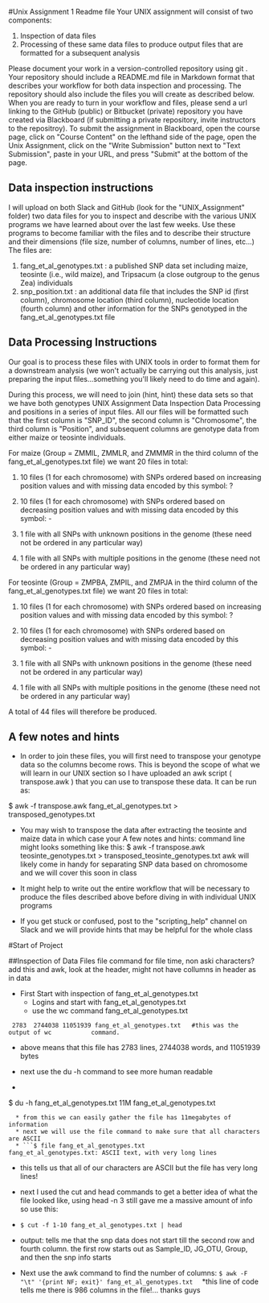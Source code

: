 #Unix Assignment 1 Readme fileYour UNIX assignment will consist of two components:1. Inspection of data files2. Processing of these same data files to produce output files that are formatted for a subsequent analysisPlease document your work in a version-controlled repository using git . Your repository should include aREADME.md file in Markdown format that describes your workflow for both data inspection and processing.The repository should also include the files you will create as described below. When you are ready to turn inyour workflow and files, please send a url linking to the GitHub (public) or Bitbucket (private) repository youhave created via Blackboard (if submitting a private repository, invite instructors to the repositroy). To submitthe assignment in Blackboard, open the course page, click on "Course Content" on the lefthand side of thepage, open the Unix Assignment, click on the "Write Submission" button next to "Text Submission", paste inyour URL, and press "Submit" at the bottom of the page.## Data inspection instructionsI will upload on both Slack and GitHub (look for the "UNIX_Assignment" folder) two data files for you to inspectand describe with the various UNIX programs we have learned about over the last few weeks. Use theseprograms to become familiar with the files and to describe their structure and their dimensions (file size,number of columns, number of lines, etc...)The files are:1. fang_et_al_genotypes.txt : a published SNP data set including maize, teosinte (i.e., wild maize),and Tripsacum (a close outgroup to the genus Zea) individuals2. snp_position.txt : an additional data file that includes the SNP id (first column), chromosomelocation (third column), nucleotide location (fourth column) and other information for the SNPs genotypedin the fang_et_al_genotypes.txt file## Data Processing InstructionsOur goal is to process these files with UNIX tools in order to format them for a downstream analysis (we won't actually be carrying out this analysis, just preparing the input files...something you'll likely need to do time and again). During this process, we will need to join (hint, hint) these data sets so that we have both genotypes UNIX AssignmentData InspectionData Processingand positions in a series of input files. All our files will be formatted such that the first column is "SNP_ID", thesecond column is "Chromosome", the third column is "Position", and subsequent columns are genotype datafrom either maize or teosinte individuals.For maize (Group = ZMMIL, ZMMLR, and ZMMMR in the third column of thefang_et_al_genotypes.txt file) we want 20 files in total:1. 10 files (1 for each chromosome) with SNPs ordered based on increasing position values and with missing data encoded by this symbol: ?2. 10 files (1 for each chromosome) with SNPs ordered based on decreasing position values and withmissing data encoded by this symbol: -3. 1 file with all SNPs with unknown positions in the genome (these need not be ordered in any particularway)4. 1 file with all SNPs with multiple positions in the genome (these need not be ordered in any particular way)For teosinte (Group = ZMPBA, ZMPIL, and ZMPJA in the third column of thefang_et_al_genotypes.txt file) we want 20 files in total:1. 10 files (1 for each chromosome) with SNPs ordered based on increasing position values and with missingdata encoded by this symbol: ?2. 10 files (1 for each chromosome) with SNPs ordered based on decreasing position values and withmissing data encoded by this symbol: -3. 1 file with all SNPs with unknown positions in the genome (these need not be ordered in any particularway)4. 1 file with all SNPs with multiple positions in the genome (these need not be ordered in any particular way)A total of 44 files will therefore be produced.## A few notes and hints* In order to join these files, you will first need to transpose your genotype data so the columns becomerows. This is beyond the scope of what we will learn in our UNIX section so I have uploaded an awkscript ( transpose.awk ) that you can use to transpose these data. It can be run as:$ awk -f transpose.awk fang_et_al_genotypes.txt > transposed_genotypes.txt* You may wish to transpose the data after extracting the teosinte and maize data in which case yourA few notes and hints:command line might looks something like this:$ awk -f transpose.awk teosinte_genotypes.txt > transposed_teosinte_genotypes.txtawk will likely come in handy for separating SNP data based on chromosome and we will cover thissoon in class* It might help to write out the entire workflow that will be necessary to produce the files described abovebefore diving in with individual UNIX programs* If you get stuck or confused, post to the "scripting_help" channel on Slack and we will provide hints thatmay be helpful for the whole class#Start of Project##Inspection of Data Filesfile command for file time, non aski characters? add this and awk, look at the header, might not have collumns in header as in data* First Start with inspection of fang_et_al_genotypes.txt   * Logins and start with fang_et_al_genotypes.txt   * use the wc command fang_et_al_genotypes.txt```	 2783  2744038 11051939 fang_et_al_genotypes.txt   #this was the output of wc    		command. ```  * above means that this file has 2783 lines, 2744038 words, and 11051939 bytes  * next use the du -h command to see more human readable  * ```  $ du -h fang_et_al_genotypes.txt 11M     fang_et_al_genotypes.txt```  * from this we can easily gather the file has 11megabytes of information   * next we will use the file command to make sure that all characters are ASCII  * ```$ file fang_et_al_genotypes.txtfang_et_al_genotypes.txt: ASCII text, with very long lines``` * this tells us that all of our characters are ASCII but the file has very long lines! * next I used the cut and head commands to get a better idea of what the file looked like, using head -n 3 still gave me a massive amount of info so use this: * ```$ cut -f 1-10 fang_et_al_genotypes.txt | head``` * output: tells me that the snp data does not start till the second row and fourth column. the first row starts out as Sample_ID, JG_OTU, Group, and then the snp info starts * Next use the awk command to find the number of columns:	```$ awk -F "\t" '{print NF; exit}' fang_et_al_genotypes.txt  ``` *this line of code tells me there is 986 columns in the file!... thanks guys 